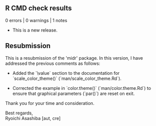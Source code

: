 ## R CMD check results

0 errors \| 0 warnings \| 1 notes

-   This is a new release.

## Resubmission

This is a resubmission of the 'midr' package. In this version, I have addressed the previous comments as follows:

-   Added the \`\\value\` section to the documentation for \`scale_color_theme()\` (\`man/scale_color_theme.Rd\`).

-   Corrected the example in \`color.theme()\` (\`man/color.theme.Rd\`) to ensure that graphical parameters (\`par()\`) are reset on exit.

Thank you for your time and consideration.

Best regards,\
Ryoichi Asashiba [aut, cre]

